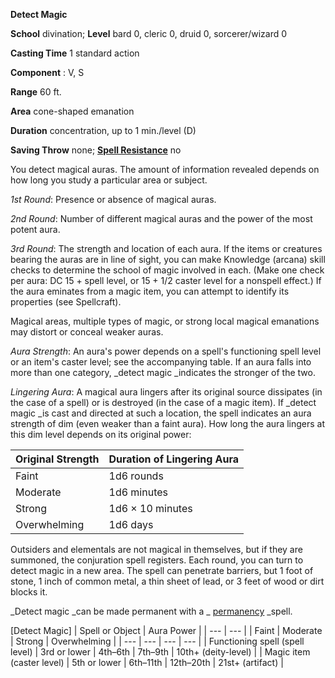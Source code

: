  **Detect Magic**

**School** divination; **Level** bard 0, cleric 0, druid 0, sorcerer/wizard 0

**Casting Time** 1 standard action

**Component** : V, S

**Range** 60 ft.

**Area** cone-shaped emanation

**Duration** concentration, up to 1 min./level (D)

**Saving Throw** none; **[Spell Resistance](../glossary#_spell-resistance)** no

You detect magical auras. The amount of information revealed depends on how long you study a particular area or subject.

_1st Round_: Presence or absence of magical auras.

_2nd Round_: Number of different magical auras and the power of the most potent aura.

_3rd Round_: The strength and location of each aura. If the items or creatures bearing the auras are in line of sight, you can make Knowledge (arcana) skill checks to determine the school of magic involved in each. (Make one check per aura: DC 15 + spell level, or 15 + 1/2 caster level for a nonspell effect.) If the aura eminates from a magic item, you can attempt to identify its properties (see Spellcraft).

Magical areas, multiple types of magic, or strong local magical emanations may distort or conceal weaker auras.

_Aura Strength_: An aura's power depends on a spell's functioning spell level or an item's caster level; see the accompanying table. If an aura falls into more than one category, _detect magic _indicates the stronger of the two.

_Lingering Aura_: A magical aura lingers after its original source dissipates (in the case of a spell) or is destroyed (in the case of a magic item). If _detect magic _is cast and directed at such a location, the spell indicates an aura strength of dim (even weaker than a faint aura). How long the aura lingers at this dim level depends on its original power:

| Original Strength | Duration of Lingering Aura |
| --- | --- |
| Faint | 1d6 rounds |
| Moderate | 1d6 minutes |
| Strong | 1d6 × 10 minutes |
| Overwhelming | 1d6 days |

Outsiders and elementals are not magical in themselves, but if they are summoned, the conjuration spell registers. Each round, you can turn to detect magic in a new area. The spell can penetrate barriers, but 1 foot of stone, 1 inch of common metal, a thin sheet of lead, or 3 feet of wood or dirt blocks it.

_Detect magic _can be made permanent with a _ [permanency](permanency#_permanency) _spell.

[Detect Magic]
| Spell or Object | Aura Power |
| --- | --- |
| Faint | Moderate | Strong | Overwhelming |
| --- | --- | --- | --- |
| Functioning spell (spell level) | 3rd or lower | 4th–6th | 7th–9th | 10th+ (deity-level) |
| Magic item (caster level) | 5th or lower | 6th–11th | 12th–20th | 21st+ (artifact) |

